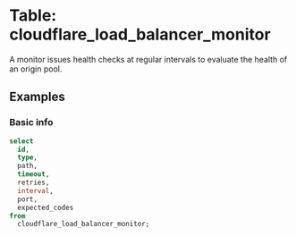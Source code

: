 # Table: cloudflare_load_balancer_monitor

A monitor issues health checks at regular intervals to evaluate the health of an origin pool.

## Examples

### Basic info

```sql
select
  id,
  type,
  path,
  timeout,
  retries,
  interval,
  port,
  expected_codes
from
  cloudflare_load_balancer_monitor;
```
